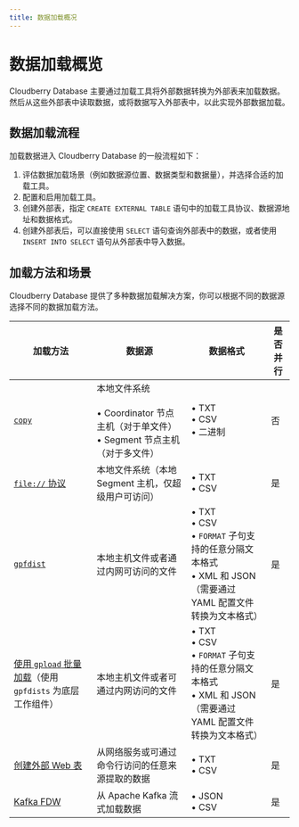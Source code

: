 ```yaml
---
title: 数据加载概况
---
```


# 数据加载概览

Cloudberry Database 主要通过加载工具将外部数据转换为外部表来加载数据。然后从这些外部表中读取数据，或将数据写入外部表中，以此实现外部数据加载。

## 数据加载流程

加载数据进入 Cloudberry Database 的一般流程如下：

1. 评估数据加载场景（例如数据源位置、数据类型和数据量），并选择合适的加载工具。
2. 配置和启用加载工具。
3. 创建外部表，指定 `CREATE EXTERNAL TABLE` 语句中的加载工具协议、数据源地址和数据格式。
4. 创建外部表后，可以直接使用 `SELECT` 语句查询外部表中的数据，或者使用 `INSERT INTO SELECT` 语句从外部表中导入数据。

## 加载方法和场景

Cloudberry Database 提供了多种数据加载解决方案，你可以根据不同的数据源选择不同的数据加载方法。

| 加载方法              | 数据源                                                 | 数据格式                                                  | 是否并行 |
| -------------------------- | ----------------------------------------------------------- | ------------------------------------------------------------ | -------- |
| [`copy`](/i18n/zh/docusaurus-plugin-content-docs/current/data-loading/load-data-using-copy.md)                     | 本地文件系统<br /><br />• Coordinator 节点主机（对于单文件）<br />• Segment 节点主机（对于多文件） | • TXT<br />• CSV<br />• 二进制                                             | 否       |
| [`file://` 协议](/i18n/zh/docusaurus-plugin-content-docs/current/data-loading/load-data-using-file-protocol.md)         | 本地文件系统（本地 Segment 主机，仅超级用户可访问） | • TXT<br />• CSV                                             | 是      |
| [`gpfdist`](/i18n/zh/docusaurus-plugin-content-docs/current/data-loading/load-data-using-gpfdist.md)    |  本地主机文件或者通过内网可访问的文件  | • TXT<br />• CSV<br />• `FORMAT` 子句支持的任意分隔文本格式<br />• XML 和 JSON（需要通过 YAML 配置文件转换为文本格式） | 是     |               |
| [使用 `gpload` 批量加载](/i18n/zh/docusaurus-plugin-content-docs/current/data-loading/load-data-using-gpload.md)（使用 `gpfdists` 为底层工作组件） |  本地主机文件或者可通过内网访问的文件  | • TXT<br />• CSV<br />• `FORMAT` 子句支持的任意分隔文本格式<br />• XML 和 JSON（需要通过 YAML 配置文件转换为文本格式） | 是      |
| [创建外部 Web 表](/i18n/zh/docusaurus-plugin-content-docs/current/data-loading/load-data-from-web-services.md)         | 从网络服务或可通过命令行访问的任意来源提取的数据 | • TXT<br />• CSV                                             | 是      |
| [Kafka FDW](/i18n/zh/docusaurus-plugin-content-docs/current/data-loading/load-data-from-kafka-using-fdw.md)         | 从 Apache Kafka 流式加载数据 | • JSON<br />• CSV                                             | 是      |